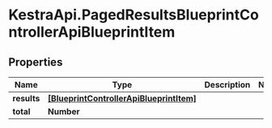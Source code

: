 # KestraApi.PagedResultsBlueprintControllerApiBlueprintItem

## Properties

Name | Type | Description | Notes
------------ | ------------- | ------------- | -------------
**results** | [**[BlueprintControllerApiBlueprintItem]**](BlueprintControllerApiBlueprintItem.md) |  | 
**total** | **Number** |  | 


